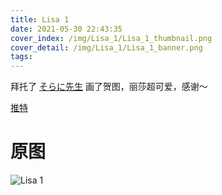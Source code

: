 ```yaml
---
title: Lisa 1
date: 2021-05-30 22:43:35
cover_index: /img/Lisa_1/Lisa_1_thumbnail.png
cover_detail: /img/Lisa_1/Lisa_1_banner.png
tags:
---
```


拜托了 [そらに先生](https://twitter.com/srn_111) 画了贺图，丽莎超可爱，感谢～

[推特](https://twitter.com/ddvd233/status/1398937755292340225)

# 原图

![Lisa 1](/img/Lisa_1/Lisa_1.png)